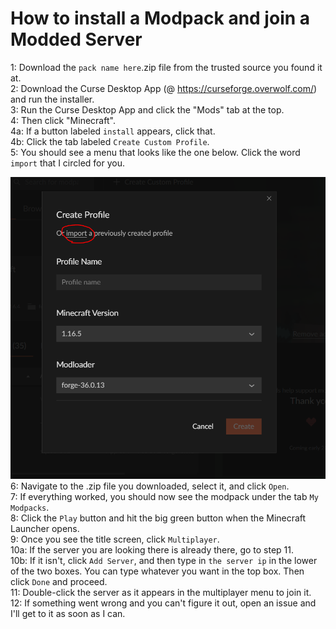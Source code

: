 # How to install a Modpack and join a Modded Server

1: Download the `pack name here`.zip file from the trusted source you found it at.  
2: Download the Curse Desktop App (@ https://curseforge.overwolf.com/) and run the installer.  
3: Run the Curse Desktop App and click the "Mods" tab at the top.  
4: Then click "Minecraft".  
4a: If a button labeled `install` appears, click that.  
4b: Click the tab labeled `Create Custom Profile`.  
5: You should see a menu that looks like the one below.  Click the word `import` that I circled for you.

![Screenshot](https://github.com/Pecant-Pie/modpackhelp/blob/master/curseimportscreenshot.PNG)  
6: Navigate to the .zip file you downloaded, select it, and click `Open`.  
7: If everything worked, you should now see the modpack under the tab `My Modpacks`.  
8: Click the `Play` button and hit the big green button when the Minecraft Launcher opens.  
9: Once you see the title screen, click `Multiplayer`.  
10a: If the server you are looking there is already there, go to step 11.  
10b: If it isn't, click `Add Server`, and then type in `the server ip` in the lower of the two boxes.  You can type whatever you want in the top box.  Then click `Done` and proceed.  
11: Double-click the server as it appears in the multiplayer menu to join it.  
12: If something went wrong and you can't figure it out, open an issue and I'll get to it as soon as I can.

